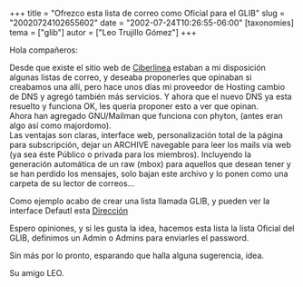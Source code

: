 +++
title = "Ofrezco esta lista de correo como Oficial para el GLIB"
slug = "20020724102655602"
date = "2002-07-24T10:26:55-06:00"
[taxonomies]
tema = ["glib"]
autor = ["Leo Trujillo Gómez"]
+++

Hola compañeros:

Desde que existe el sitio web de [Ciberlinea](http://ciberlinea.com)
estaban a mi disposición algunas listas de correo, y deseaba proponerles
que opinaban si creabamos una allí, pero hace unos días mi proveedor de
Hosting cambio de DNS y agregó también más servicios. Y ahora que el
nuevo DNS ya esta resuelto y funciona OK, les queria proponer esto a ver
que opinan.  
Ahora han agregado GNU/Mailman que funciona con phyton, (antes eran algo
así como majordomo).  
Las ventajas son claras, interface web, personalización total de la
página para subscripción, dejar un ARCHIVE navegable para leer los mails
vía web (ya sea éste Público o privada para los miembros). Incluyendo la
generación automática de un raw (mbox) para aquellos que desean tener y
se han perdido los mensajes, solo bajan este archivo y lo ponen como una
carpeta de su lector de correos...

<!-- more -->
Como ejemplo acabo de crear una lista llamada GLIB, y pueden ver la
interface Defautl esta
[Dirección](http://net.servidorhost.com/mailman/listinfo/glib_ciberlinea.com)

Espero opiniones, y si les gusta la idea, hacemos esta lista la lista
Oficial del GLIB, definimos un Admin o Admins para enviarles el
password.

Sin más por lo pronto, esparando que halla alguna sugerencia, idea.

Su amigo LEO.

